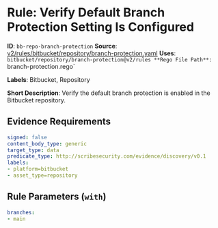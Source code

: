 # Rule: Verify Default Branch Protection Setting Is Configured

**ID**: `bb-repo-branch-protection`
**Source**: [v2/rules/bitbucket/repository/branch-protection.yaml](https://github.com/scribe-public/sample-policies/v2/rules/bitbucket/repository/branch-protection.yaml)
**Uses**: `bitbucket/repository/branch-protection@v2/rules
**Rego File Path**: `branch-protection.rego`

**Labels**: Bitbucket, Repository

**Short Description**: Verify the default branch protection is enabled in the Bitbucket repository.

## Evidence Requirements

```yaml
signed: false
content_body_type: generic
target_type: data
predicate_type: http://scribesecurity.com/evidence/discovery/v0.1
labels:
- platform=bitbucket
- asset_type=repository
```
## Rule Parameters (`with`)

```yaml
branches:
- main
```
